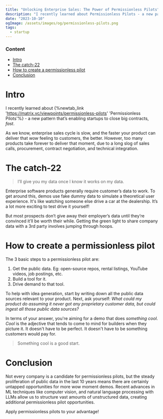 ```yaml
---
title: "Unlocking Enterprise Sales: The Power of Permissionless Pilots"
description: "I recently learned about Permissionless Pilots - a new pattern that’s enabling startups to close big contracts, fast"
date: "2023-10-10"
ogImage: /assets/images/og/permissionless-pilots.png
tags:
  - startup
---
```


### Content

- [Intro](#intro)
- [The catch-22](#the-catch-22)
- [How to create a permissionless pilot](#how-to-create-a-permissionless-pilot)
- [Conclusion](#conclusion)

# Intro

I recently learned about {%newtab_link 'https://matrix.vc/viewpoints/permissionless-pilots' 'Permissionless Pilots'%} - a new pattern that’s enabling startups to close big contracts, _fast_.

As we know, enterprise sales cycle is slow, and the faster your product can deliver that _wow_ feeling to customers, the better. However, too many products take forever to deliver that moment, due to a long slog of sales calls, procurement, contract negotiation, and technical integration.

# The catch-22

> I’ll give you my data once I know it works on my data.

Enterprise software products generally require customer’s data to work. To get around this, demos use fake dummy data to simulate a theoretical user experience. It's like watching someone else drive a car at the dealership. It’s a lot more exciting to test drive it yourself!

But most prospects don’t give away their employer’s data until they’re convinced it’ll be worth their while. Getting the green light to share company data with a 3rd party involves jumping through hoops.

# How to create a permissionless pilot

The 3 basic steps to a permissionless pilot are:

1. Get the public data. Eg: open-source repos, rental listings, YouTube videos, job postings, etc.
2. Build a tool for it.
3. Drive demand to that tool.

To help with idea generation, start by writing down all the public data sources relevant to your product. Next, ask yourself: _What could my product do assuming it never got any proprietary customer data, but could ingest all those public data sources?_

In terms of your answer, you're aiming for a demo that does _something cool_. _Cool_ is the adjective that tends to come to mind for builders when they picture it. It doesn't have to be perfect. It doesn't have to be something customers would pay for.

> Something cool is a good start.

# Conclusion

Not every company is a candidate for permissionless pilots, but the steady proliferation of public data in the last 10 years means there are certainly untapped opportunities for more wow moment demos. Recent advances in ML techniques like computer vision, and natural language processing with LLMs allow us to structure vast amounts of unstructured data, creating additional permissionless pilot opportunities.

Apply permissionless pilots to your advantage!
